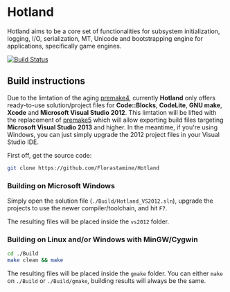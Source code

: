 # Hotland 

Hotland aims to be a core set of functionalities for subsystem initialization, logging, I/O, serialization, MT, Unicode and bootstrapping engine for applications, specifically game engines.

[![Build Status](https://travis-ci.org/Florastamine/Hotland.svg?branch=master)](https://travis-ci.org/Florastamine/Hotland)

## Build instructions 
Due to the limtation of the aging [premake4](https://premake.github.io/), currently __Hotland__ only offers ready-to-use solution/project files for __Code::Blocks__, __CodeLite__, __GNU make__, __Xcode__ and __Microsoft Visual Studio 2012__. This limtation will be lifted with the replacement of [premake5](https://premake.github.io/) which will allow exporting build files targeting __Microsoft Visual Studio 2013__ and higher. In the meantime, if you're using Windows, you can just simply upgrade the 2012 project files in your Visual Studio IDE. 

First off, get the source code: 
```bash 
git clone https://github.com/Florastamine/Hotland
```

### Building on Microsoft Windows 
Simply open the solution file (`./Build/Hotland_VS2012.sln`), upgrade the projects to use the newer compiler/toolchain, and hit `F7`. 

The resulting files will be placed inside the `vs2012` folder. 

### Building on Linux and/or Windows with MinGW/Cygwin 
```bash 
cd ./Build 
make clean && make 
```

The resulting files will be placed inside the `gmake` folder. You can either `make` on `./Build` or `./Build/gmake`, building results will always be the same. 






